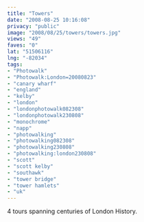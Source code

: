 ```yaml
---
title: "Towers"
date: "2008-08-25 10:16:08"
privacy: "public"
image: "2008/08/25/towers/towers.jpg"
views: "49"
faves: "0"
lat: "51506116"
lng: "-82034"
tags:
- "Photowalk"
- "Photowalk:London=20080823"
- "canary wharf"
- "england"
- "kelby"
- "london"
- "londonphotowalk082308"
- "londonphotowalk230808"
- "monochrome"
- "napp"
- "photowalking"
- "photowalking082308"
- "photowalking230808"
- "photowalking:london230808"
- "scott"
- "scott kelby"
- "southawk"
- "tower bridge"
- "tower hamlets"
- "uk"
---
```

4 tours spanning centuries of London History.<a href="/photos/2008/08/26/towers"></a>
